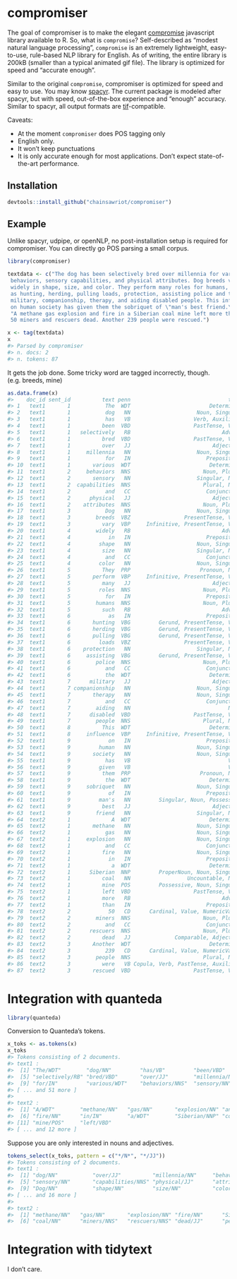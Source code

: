 
<!-- README.md is generated from README.Rmd. Please edit that file -->

# compromiser

<!-- badges: start -->

<!-- badges: end -->

The goal of compromiser is to make the elegant
[compromise](https://compromise.cool/) javascript library available to
R. So, what is `compromise`? Self-described as “modest natural language
processing”, `compromise` is an extremely lightweight, easy-to-use,
rule-based NLP library for English. As of writing, the entire library is
200kB (smaller than a typical animated gif file). The library is
optimized for speed and “accurate enough”.

Similar to the original `compromise`, compromiser is optimized for speed
and easy to use. You may know
[spacyr](https://github.com/quanteda/spacyr). The current package is
modeled after spacyr, but with speed, out-of-the-box experience and
“enough” accuracy. Similar to spacyr, all output formats are
[tif](https://github.com/ropensci/tif)-compatible.

Caveats:

  - At the moment `compromiser` does POS tagging only
  - English only.
  - It won’t keep punctuations
  - It is only accurate enough for most applications. Don’t expect
    state-of-the-art performance.

## Installation

``` r
devtools::install_github("chainsawriot/compromiser")
```

## Example

Unlike spacyr, udpipe, or openNLP, no post-installation setup is
required for compromiser. You can directly go POS parsing a small
corpus.

``` r
library(compromiser)
```

``` r
textdata <- c("The dog has been selectively bred over millennia for various
 behaviors, sensory capabilities, and physical attributes. Dog breeds vary
 widely in shape, size, and color. They perform many roles for humans, such
 as hunting, herding, pulling loads, protection, assisting police and the
 military, companionship, therapy, and aiding disabled people. This influence
 on human society has given them the sobriquet of \"man's best friend.\"",
 "A methane gas explosion and fire in a Siberian coal mine left more than
 50 miners and rescuers dead. Another 239 people were rescued.")

x <- tag(textdata)
x
#> Parsed by compromiser
#> n. docs: 2 
#> n. tokens: 87
```

It gets the job done. Some tricky word are tagged incorrectly, though.
(e.g. breeds, mine)

``` r
as.data.frame(x)
#>    doc_id sent_id          text penn                               tags
#> 1   text1       1           The  WDT                         Determiner
#> 2   text1       1           dog   NN                     Noun, Singular
#> 3   text1       1           has   VB                    Verb, Auxiliary
#> 4   text1       1          been  VBD                    PastTense, Verb
#> 5   text1       1   selectively   RB                             Adverb
#> 6   text1       1          bred  VBD                    PastTense, Verb
#> 7   text1       1          over   JJ                          Adjective
#> 8   text1       1     millennia   NN                     Noun, Singular
#> 9   text1       1           for   IN                        Preposition
#> 10  text1       1       various  WDT                         Determiner
#> 11  text1       2     behaviors  NNS                       Noun, Plural
#> 12  text1       2       sensory   NN                     Singular, Noun
#> 13  text1       2  capabilities  NNS                       Plural, Noun
#> 14  text1       2           and   CC                        Conjunction
#> 15  text1       2      physical   JJ                          Adjective
#> 16  text1       2    attributes  NNS                       Noun, Plural
#> 17  text1       3           Dog   NN                     Noun, Singular
#> 18  text1       3        breeds  VBZ                 PresentTense, Verb
#> 19  text1       3          vary  VBP     Infinitive, PresentTense, Verb
#> 20  text1       4        widely   RB                             Adverb
#> 21  text1       4            in   IN                        Preposition
#> 22  text1       4         shape   NN                     Noun, Singular
#> 23  text1       4          size   NN                     Singular, Noun
#> 24  text1       4           and   CC                        Conjunction
#> 25  text1       4         color   NN                     Noun, Singular
#> 26  text1       5          They  PRP                      Pronoun, Noun
#> 27  text1       5       perform  VBP     Infinitive, PresentTense, Verb
#> 28  text1       5          many   JJ                          Adjective
#> 29  text1       5         roles  NNS                       Noun, Plural
#> 30  text1       5           for   IN                        Preposition
#> 31  text1       5        humans  NNS                       Noun, Plural
#> 32  text1       5          such   RB                             Adverb
#> 33  text1       6            as   IN                        Preposition
#> 34  text1       6       hunting  VBG         Gerund, PresentTense, Verb
#> 35  text1       6       herding  VBG         Gerund, PresentTense, Verb
#> 36  text1       6       pulling  VBG         Gerund, PresentTense, Verb
#> 37  text1       6         loads  VBZ                 PresentTense, Verb
#> 38  text1       6    protection   NN                     Singular, Noun
#> 39  text1       6     assisting  VBG         Gerund, PresentTense, Verb
#> 40  text1       6        police  NNS                       Noun, Plural
#> 41  text1       6           and   CC                        Conjunction
#> 42  text1       6           the  WDT                         Determiner
#> 43  text1       7      military   JJ                          Adjective
#> 44  text1       7 companionship   NN                     Noun, Singular
#> 45  text1       7       therapy   NN                     Noun, Singular
#> 46  text1       7           and   CC                        Conjunction
#> 47  text1       7        aiding   NN                               Noun
#> 48  text1       7      disabled  VBD                    PastTense, Verb
#> 49  text1       7        people  NNS                       Plural, Noun
#> 50  text1       8          This  WDT                         Determiner
#> 51  text1       8     influence  VBP     Infinitive, PresentTense, Verb
#> 52  text1       9            on   IN                        Preposition
#> 53  text1       9         human   NN                     Noun, Singular
#> 54  text1       9       society   NN                     Noun, Singular
#> 55  text1       9           has   VB                               Verb
#> 56  text1       9         given   VB                               Verb
#> 57  text1       9          them  PRP                      Pronoun, Noun
#> 58  text1       9           the  WDT                         Determiner
#> 59  text1       9     sobriquet   NN                     Noun, Singular
#> 60  text1       9            of   IN                        Preposition
#> 61  text1       9         man's   NN         Singular, Noun, Possessive
#> 62  text1       9          best   JJ                          Adjective
#> 63  text1       9        friend   NN                     Singular, Noun
#> 64  text2       1             A  WDT                         Determiner
#> 65  text2       1       methane   NN                     Noun, Singular
#> 66  text2       1           gas   NN                     Noun, Singular
#> 67  text2       1     explosion   NN                     Noun, Singular
#> 68  text2       1           and   CC                        Conjunction
#> 69  text2       1          fire   NN                     Noun, Singular
#> 70  text2       1            in   IN                        Preposition
#> 71  text2       1             a  WDT                         Determiner
#> 72  text2       1      Siberian  NNP         ProperNoun, Noun, Singular
#> 73  text2       1          coal   NN                  Uncountable, Noun
#> 74  text2       1          mine  POS         Possessive, Noun, Singular
#> 75  text2       1          left  VBD                    PastTense, Verb
#> 76  text2       1          more   RB                             Adverb
#> 77  text2       1          than   IN                        Preposition
#> 78  text2       2            50   CD      Cardinal, Value, NumericValue
#> 79  text2       2        miners  NNS                       Noun, Plural
#> 80  text2       2           and   CC                        Conjunction
#> 81  text2       2      rescuers  NNS                       Noun, Plural
#> 82  text2       2          dead   JJ              Comparable, Adjective
#> 83  text2       3       Another  WDT                         Determiner
#> 84  text2       3           239   CD      Cardinal, Value, NumericValue
#> 85  text2       3        people  NNS                       Plural, Noun
#> 86  text2       3          were   VB Copula, Verb, PastTense, Auxiliary
#> 87  text2       3       rescued  VBD                    PastTense, Verb
```

# Integration with quanteda

``` r
library(quanteda)
```

Conversion to Quanteda’s tokens.

``` r
x_toks <- as.tokens(x)
x_toks
#> Tokens consisting of 2 documents.
#> text1 :
#>  [1] "The/WDT"        "dog/NN"         "has/VB"         "been/VBD"      
#>  [5] "selectively/RB" "bred/VBD"       "over/JJ"        "millennia/NN"  
#>  [9] "for/IN"         "various/WDT"    "behaviors/NNS"  "sensory/NN"    
#> [ ... and 51 more ]
#> 
#> text2 :
#>  [1] "A/WDT"        "methane/NN"   "gas/NN"       "explosion/NN" "and/CC"      
#>  [6] "fire/NN"      "in/IN"        "a/WDT"        "Siberian/NNP" "coal/NN"     
#> [11] "mine/POS"     "left/VBD"    
#> [ ... and 12 more ]
```

Suppose you are only interested in nouns and adjectives.

``` r
tokens_select(x_toks, pattern = c("*/N*", "*/JJ"))
#> Tokens consisting of 2 documents.
#> text1 :
#>  [1] "dog/NN"           "over/JJ"          "millennia/NN"     "behaviors/NNS"   
#>  [5] "sensory/NN"       "capabilities/NNS" "physical/JJ"      "attributes/NNS"  
#>  [9] "Dog/NN"           "shape/NN"         "size/NN"          "color/NN"        
#> [ ... and 16 more ]
#> 
#> text2 :
#>  [1] "methane/NN"   "gas/NN"       "explosion/NN" "fire/NN"      "Siberian/NNP"
#>  [6] "coal/NN"      "miners/NNS"   "rescuers/NNS" "dead/JJ"      "people/NNS"
```

# Integration with tidytext

I don’t care.
